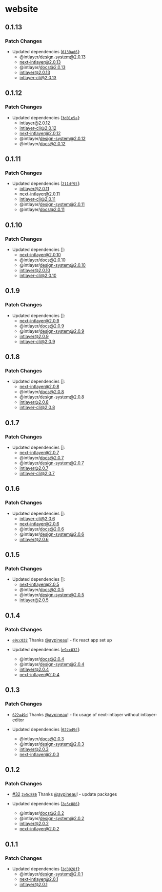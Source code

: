 # website

## 0.1.13

### Patch Changes

- Updated dependencies [[`6130ad6`](https://github.com/intlayer-org/intlayer/commit/6130ad6eb9fd11e2c474c6909404fe20e2ffee01)]:
  - @intlayer/design-system@2.0.13
  - next-intlayer@2.0.13
  - @intlayer/docs@2.0.13
  - intlayer@2.0.13
  - intlayer-cli@2.0.13

## 0.1.12

### Patch Changes

- Updated dependencies [[`3d01e5a`](https://github.com/intlayer-org/intlayer/commit/3d01e5a1e92bb45796dd5de312d77ac4e83a3246)]:
  - intlayer@2.0.12
  - intlayer-cli@2.0.12
  - next-intlayer@2.0.12
  - @intlayer/design-system@2.0.12
  - @intlayer/docs@2.0.12

## 0.1.11

### Patch Changes

- Updated dependencies [[`211df95`](https://github.com/intlayer-org/intlayer/commit/211df95a075d30984bb8809cd6d11ad324ac70a5)]:
  - intlayer@2.0.11
  - next-intlayer@2.0.11
  - intlayer-cli@2.0.11
  - @intlayer/design-system@2.0.11
  - @intlayer/docs@2.0.11

## 0.1.10

### Patch Changes

- Updated dependencies []:
  - next-intlayer@2.0.10
  - @intlayer/docs@2.0.10
  - @intlayer/design-system@2.0.10
  - intlayer@2.0.10
  - intlayer-cli@2.0.10

## 0.1.9

### Patch Changes

- Updated dependencies []:
  - next-intlayer@2.0.9
  - @intlayer/docs@2.0.9
  - @intlayer/design-system@2.0.9
  - intlayer@2.0.9
  - intlayer-cli@2.0.9

## 0.1.8

### Patch Changes

- Updated dependencies []:
  - next-intlayer@2.0.8
  - @intlayer/docs@2.0.8
  - @intlayer/design-system@2.0.8
  - intlayer@2.0.8
  - intlayer-cli@2.0.8

## 0.1.7

### Patch Changes

- Updated dependencies []:
  - next-intlayer@2.0.7
  - @intlayer/docs@2.0.7
  - @intlayer/design-system@2.0.7
  - intlayer@2.0.7
  - intlayer-cli@2.0.7

## 0.1.6

### Patch Changes

- Updated dependencies []:
  - intlayer-cli@2.0.6
  - next-intlayer@2.0.6
  - @intlayer/docs@2.0.6
  - @intlayer/design-system@2.0.6
  - intlayer@2.0.6

## 0.1.5

### Patch Changes

- Updated dependencies []:
  - next-intlayer@2.0.5
  - @intlayer/docs@2.0.5
  - @intlayer/design-system@2.0.5
  - intlayer@2.0.5

## 0.1.4

### Patch Changes

- [`e9cc032`](https://github.com/intlayer-org/intlayer/commit/e9cc03211e3a86daa169c2e711566e202644f1d5) Thanks [@aypineau](https://github.com/aymericzip)! - fix react app set up

- Updated dependencies [[`e9cc032`](https://github.com/intlayer-org/intlayer/commit/e9cc03211e3a86daa169c2e711566e202644f1d5)]:
  - @intlayer/docs@2.0.4
  - @intlayer/design-system@2.0.4
  - intlayer@2.0.4
  - next-intlayer@2.0.4

## 0.1.3

### Patch Changes

- [`622a49d`](https://github.com/intlayer-org/intlayer/commit/622a49d4eaf8477f3b42579a3fc27a3fefd41043) Thanks [@aypineau](https://github.com/aymericzip)! - fix usage of next-intlayer without intlayer-editor

- Updated dependencies [[`622a49d`](https://github.com/intlayer-org/intlayer/commit/622a49d4eaf8477f3b42579a3fc27a3fefd41043)]:
  - @intlayer/docs@2.0.3
  - @intlayer/design-system@2.0.3
  - intlayer@2.0.3
  - next-intlayer@2.0.3

## 0.1.2

### Patch Changes

- [#32](https://github.com/intlayer-org/intlayer/pull/32) [`2e5c886`](https://github.com/intlayer-org/intlayer/commit/2e5c886169ccdbd16611b77d55e9892ca699ab8d) Thanks [@aypineau](https://github.com/aymericzip)! - update packages

- Updated dependencies [[`2e5c886`](https://github.com/intlayer-org/intlayer/commit/2e5c886169ccdbd16611b77d55e9892ca699ab8d)]:
  - @intlayer/docs@2.0.2
  - @intlayer/design-system@2.0.2
  - intlayer@2.0.2
  - next-intlayer@2.0.2

## 0.1.1

### Patch Changes

- Updated dependencies [[`2d3028f`](https://github.com/intlayer-org/intlayer/commit/2d3028f85cc58e554f2a219bf3ceedbceac7c716)]:
  - @intlayer/design-system@2.0.1
  - next-intlayer@2.0.1
  - intlayer@2.0.1
